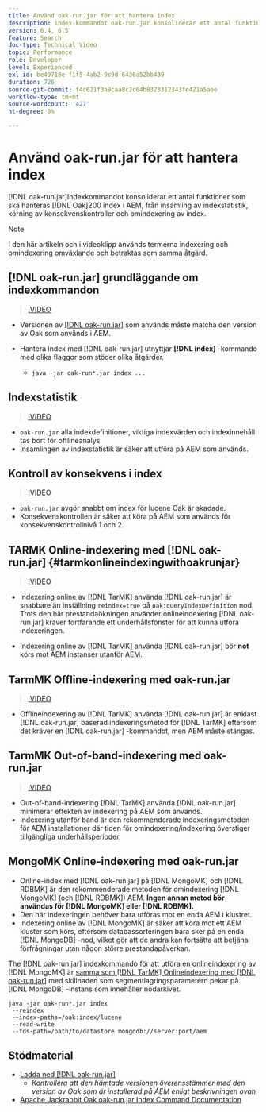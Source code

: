 ```yaml
---
title: Använd oak-run.jar för att hantera index
description: index-kommandot oak-run.jar konsoliderar ett antal funktioner för att hantera Oak-index i AEM, från att samla in indexstatistik, köra konsekvenskontroller av index samt att indexera om sig själv.
version: 6.4, 6.5
feature: Search
doc-type: Technical Video
topic: Performance
role: Developer
level: Experienced
exl-id: be49718e-f1f5-4ab2-9c9d-6430a52bb439
duration: 726
source-git-commit: f4c621f3a9caa8c2c64b8323312343fe421a5aee
workflow-type: tm+mt
source-wordcount: '427'
ht-degree: 0%

---
```


# Använd oak-run.jar för att hantera index

[!DNL oak-run.jar]Indexkommandot konsoliderar ett antal funktioner som ska hanteras [!DNL Oak]200 index i AEM, från insamling av indexstatistik, körning av konsekvenskontroller och omindexering av index.

>[!NOTE]
>
>I den här artikeln och i videoklipp används termerna indexering och omindexering omväxlande och betraktas som samma åtgärd.

## [!DNL oak-run.jar] grundläggande om indexkommandon

>[!VIDEO](https://video.tv.adobe.com/v/21475?quality=12&learn=on)

* Versionen av [[!DNL oak-run.jar]](https://repository.apache.org/service/local/artifact/maven/redirect?r=releases&amp;g=org.apache.jackrabbit&amp;a=oak-run&amp;v=1.8.0) som används måste matcha den version av Oak som används i AEM.
* Hantera index med [!DNL oak-run.jar] utnyttjar **[!DNL index]** -kommando med olika flaggor som stöder olika åtgärder.

   * `java -jar oak-run*.jar index ...`

## Indexstatistik

>[!VIDEO](https://video.tv.adobe.com/v/21477?quality=12&learn=on)

* `oak-run.jar` alla indexdefinitioner, viktiga indexvärden och indexinnehåll tas bort för offlineanalys.
* Insamlingen av indexstatistik är säker att utföra på AEM som används.

## Kontroll av konsekvens i index

>[!VIDEO](https://video.tv.adobe.com/v/21476?quality=12&learn=on)

* `oak-run.jar` avgör snabbt om index för lucene Oak är skadade.
* Konsekvenskontrollen är säker att köra på AEM som används för konsekvenskontrollnivå 1 och 2.

## TARMK Online-indexering med [!DNL oak-run.jar] {#tarmkonlineindexingwithoakrunjar}

>[!VIDEO](https://video.tv.adobe.com/v/21479?quality=12&learn=on)

* Indexering online av [!DNL TarMK] använda [!DNL oak-run.jar] är snabbare än inställning `reindex=true` på `oak:queryIndexDefinition` nod. Trots den här prestandaökningen använder onlineindexering [!DNL oak-run.jar] kräver fortfarande ett underhållsfönster för att kunna utföra indexeringen.

* Indexering online av [!DNL TarMK] använda [!DNL oak-run.jar] bör **not** körs mot AEM instanser utanför AEM.

## TarmMK Offline-indexering med oak-run.jar

>[!VIDEO](https://video.tv.adobe.com/v/21478?quality=12&learn=on)

* Offlineindexering av [!DNL TarMK] använda [!DNL oak-run.jar] är enklast [!DNL oak-run.jar] baserad indexeringsmetod för [!DNL TarMK] eftersom det kräver en [!DNL oak-run.jar] -kommandot, men AEM måste stängas.

## TarmMK Out-of-band-indexering med oak-run.jar

>[!VIDEO](https://video.tv.adobe.com/v/21480?quality=12&learn=on)

* Out-of-band-indexering [!DNL TarMK] använda [!DNL oak-run.jar] minimerar effekten av indexering på AEM som används.
* Indexering utanför band är den rekommenderade indexeringsmetoden för AEM installationer där tiden för omindexering/indexering överstiger tillgängliga underhållsperioder.

## MongoMK Online-indexering med oak-run.jar

* Online-index med [!DNL oak-run.jar] på [!DNL MongoMK] och [!DNL RDBMK] är den rekommenderade metoden för omindexering [!DNL MongoMK] (och [!DNL RDBMK]) AEM. **Ingen annan metod bör användas för [!DNL MongoMK] eller [!DNL RDBMK].**
* Den här indexeringen behöver bara utföras mot en enda AEM i klustret.
* Indexering online av [!DNL MongoMK] är säker att köra mot ett AEM kluster som körs, eftersom databassorteringen bara sker på en enda [!DNL MongoDB] -nod, vilket gör att de andra kan fortsätta att betjäna förfrågningar utan någon större prestandapåverkan.

The [!DNL oak-run.jar] indexkommando för att utföra en onlineindexering av [!DNL MongoMK] är [samma som [!DNL TarMK] Onlineindexering med [!DNL oak-run.jar]](#tarmkonlineindexingwithoakrunjar) med skillnaden som segmentlagringsparametern pekar på [!DNL MongoDB] -instans som innehåller nodarkivet.

```
java -jar oak-run*.jar index
 --reindex
 --index-paths=/oak:index/lucene
 --read-write
 --fds-path=/path/to/datastore mongodb://server:port/aem
```

## Stödmaterial

* [Ladda ned [!DNL oak-run.jar]](https://repository.apache.org/#nexus-search;gav~org.apache.jackrabbit~oak-run~~~~kw,versionexpand)
   * *Kontrollera att den hämtade versionen överensstämmer med den version av Oak som är installerad på AEM enligt beskrivningen ovan*
* [Apache Jackrabbit Oak oak-run.jar Index Command Documentation](https://jackrabbit.apache.org/oak/docs/query/oak-run-indexing.html)
